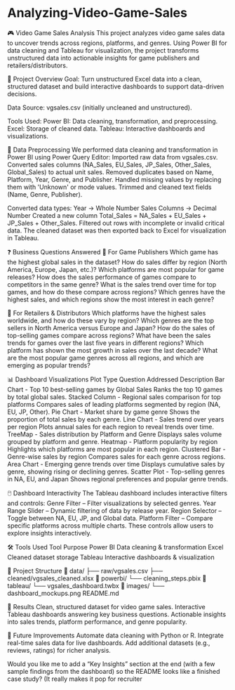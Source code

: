 # Analyzing-Video-Game-Sales

🎮 Video Game Sales Analysis
This project analyzes video game sales data to uncover trends across regions, platforms, and genres. Using Power BI for data cleaning and Tableau for visualization, the project transforms unstructured data into actionable insights for game publishers and retailers/distributors.

📌 Project Overview
Goal: Turn unstructured Excel data into a clean, structured dataset and build interactive dashboards to support data-driven decisions.

Data Source: vgsales.csv (initially uncleaned and unstructured).

Tools Used:
Power BI: Data cleaning, transformation, and preprocessing.
Excel: Storage of cleaned data.
Tableau: Interactive dashboards and visualizations.

🧹 Data Preprocessing
We performed data cleaning and transformation in Power BI using Power Query Editor:
Imported raw data from vgsales.csv.
Converted sales columns (NA_Sales, EU_Sales, JP_Sales, Other_Sales, Global_Sales) to actual unit sales.
Removed duplicates based on Name, Platform, Year, Genre, and Publisher.
Handled missing values by replacing them with 'Unknown' or mode values.
Trimmed and cleaned text fields (Name, Genre, Publisher).

Converted data types:
Year → Whole Number
Sales Columns → Decimal Number
Created a new column Total_Sales = NA_Sales + EU_Sales + JP_Sales + Other_Sales.
Filtered out rows with incomplete or invalid critical data.
The cleaned dataset was then exported back to Excel for visualization in Tableau.

❓ Business Questions Answered
📝 For Game Publishers
Which game has the highest global sales in the dataset?
How do sales differ by region (North America, Europe, Japan, etc.)?
Which platforms are most popular for game releases?
How does the sales performance of games compare to competitors in the same genre?
What is the sales trend over time for top games, and how do these compare across regions?
Which genres have the highest sales, and which regions show the most interest in each genre?

🛒 For Retailers & Distributors
Which platforms have the highest sales worldwide, and how do these vary by region?
Which genres are the top sellers in North America versus Europe and Japan?
How do the sales of top-selling games compare across regions?
What have been the sales trends for games over the last five years in different regions?
Which platform has shown the most growth in sales over the last decade?
What are the most popular game genres across all regions, and which are emerging as popular trends?

📊 Dashboard Visualizations
Plot Type	Question Addressed	Description
Bar Chart -	Top 10 best-selling games by Global Sales	Ranks the top 10 games by total global sales.
Stacked Column - Regional sales comparison for top platforms	Compares sales of leading platforms segmented by region (NA, EU, JP, Other).
Pie Chart -	Market share by game genre	Shows the proportion of total sales by each genre.
Line Chart - Sales trend over years per region	Plots annual sales for each region to reveal trends over time.
TreeMap -	Sales distribution by Platform and Genre	Displays sales volume grouped by platform and genre.
Heatmap -	Platform popularity by region	Highlights which platforms are most popular in each region.
Clustered Bar -	Genre-wise sales by region	Compares sales for each genre across regions.
Area Chart - Emerging genre trends over time	Displays cumulative sales by genre, showing rising or declining genres.
Scatter Plot - Top-selling genres in NA, EU, and Japan	Shows regional preferences and popular genre trends.

🖱️ Dashboard Interactivity
The Tableau dashboard includes interactive filters and controls:
Genre Filter – Filter visualizations by selected genres.
Year Range Slider – Dynamic filtering of data by release year.
Region Selector – Toggle between NA, EU, JP, and Global data.
Platform Filter – Compare specific platforms across multiple charts.
These controls allow users to explore insights interactively.

🛠️ Tools Used
Tool	Purpose
Power BI	Data cleaning & transformation
Excel	Cleaned dataset storage
Tableau	Interactive dashboards & visualization

📂 Project Structure
📁 data/
   ├── raw/vgsales.csv
   ├── cleaned/vgsales_cleaned.xlsx
📁 powerbi/
   └── cleaning_steps.pbix
📁 tableau/
   └── vgsales_dashboard.twbx
📁 images/
   └── dashboard_mockups.png
README.md

🚀 Results
Clean, structured dataset for video game sales.
Interactive Tableau dashboards answering key business questions.
Actionable insights into sales trends, platform performance, and genre popularity.

📌 Future Improvements
Automate data cleaning with Python or R.
Integrate real-time sales data for live dashboards.
Add additional datasets (e.g., reviews, ratings) for richer analysis.

Would you like me to add a “Key Insights” section at the end (with a few sample findings from the dashboard) so the README looks like a finished case study? (It really makes it pop for recruiter 

